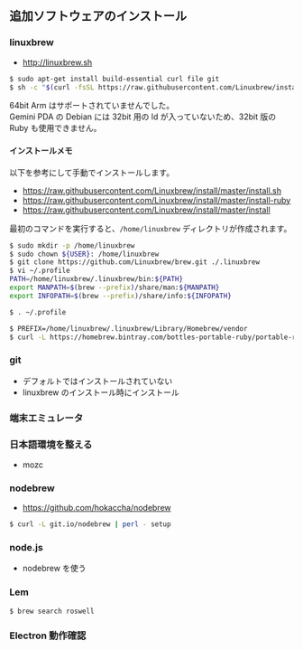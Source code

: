 
## 追加ソフトウェアのインストール

### linuxbrew
- http://linuxbrew.sh

````sh
$ sudo apt-get install build-essential curl file git
$ sh -c "$(curl -fsSL https://raw.githubusercontent.com/Linuxbrew/install/master/install.sh)"
````

64bit Arm はサポートされていませんでした。  
Gemini PDA の Debian には 32bit 用の ld が入っていないため、32bit 版の Ruby も使用できません。

#### インストールメモ

以下を参考にして手動でインストールします。

- https://raw.githubusercontent.com/Linuxbrew/install/master/install.sh
- https://raw.githubusercontent.com/Linuxbrew/install/master/install-ruby
- https://raw.githubusercontent.com/Linuxbrew/install/master/install

最初のコマンドを実行すると、`/home/linuxbrew` ディレクトリが作成されます。

````sh
$ sudo mkdir -p /home/linuxbrew
$ sudo chown ${USER}: /home/linuxbrew
$ git clone https://github.com/Linuxbrew/brew.git ./.linuxbrew
$ vi ~/.profile
PATH=/home/linuxbrew/.linuxbrew/bin:${PATH}
export MANPATH=$(brew --prefix)/share/man:${MANPATH}
export INFOPATH=$(brew --prefix)/share/info:${INFOPATH}

$ . ~/.profile

$ PREFIX=/home/linuxbrew/.linuxbrew/Library/Homebrew/vendor
$ curl -L https://homebrew.bintray.com/bottles-portable-ruby/portable-ruby-2.3.7.armv6_linux.bottle.tar.gz | tar -xz -C ${PREFIX}
````

### git
- デフォルトではインストールされていない
- linuxbrew のインストール時にインストール

### 端末エミュレータ

### 日本語環境を整える
- mozc

### nodebrew
- https://github.com/hokaccha/nodebrew

````sh
$ curl -L git.io/nodebrew | perl - setup
````

### node.js
- nodebrew を使う

### Lem

````sh
$ brew search roswell
````

### Electron 動作確認
